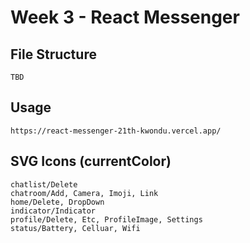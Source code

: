 # Week 3 - React Messenger

## File Structure

    TBD

## Usage

    https://react-messenger-21th-kwondu.vercel.app/

## SVG Icons (currentColor)

    chatlist/Delete
    chatroom/Add, Camera, Imoji, Link
    home/Delete, DropDown
    indicator/Indicator
    profile/Delete, Etc, ProfileImage, Settings
    status/Battery, Celluar, Wifi
